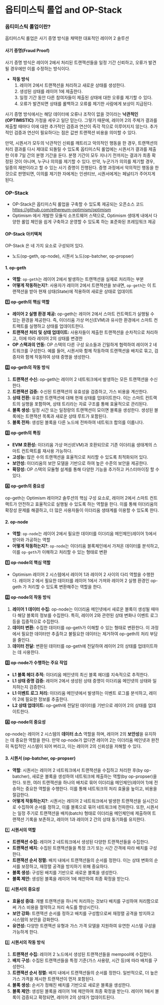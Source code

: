 # 옵티미스틱 롤업 and OP-Stack

### 옵티미스틱 롤업이란?
옵티미스틱 롤업은 사기 증명 방식을 채택한 대표적인 레이어 2 솔루션

#### 사기 증명(Fraud Proof)
사기 증명 방식은 레이어 2에서 처리된 트랜잭션들을 일정 기간 신뢰하고, 오류가 발견될 경우에만 이를 수정하는 방식이다.

- **작동 방식**
    1. 레이어 2에서 트랜잭션을 처리하고 새로운 상태를 생성한다.
    2. 생성된 상태를 레이어 1에 제출한다.
    3. 일정 기간 동안 다른 참여자들이 제출된 상태에 대한 오류를 제기할 수 있다.
    4. 오류가 발견되면 상태를 롤백하고 오류를 제기한 사람에게 보상이 지급된다.

사기 증명 방식에서는 해당 데이터에 오류나 조작이 없을 것이라는 **낙관적인(OPTIMISTIC)** 가정을 세우고 일단 믿는다. 그렇기 때문에, 레이어 2의 주체가 결과를 제출할 때마다 이에 대한 추가적인 검증과 연산이 즉각 적으로 이루어지지 않는다. 추가적인 검증과 연산이 필요하다는 점은 값싼 트랜잭션 비용을 의미할 수 있다.

만약, 시퀀서가 모두의 낙관적인 신뢰를 깨트리고 악의적인 행동을 한 경우, 트랜잭션의 처리 결과를 다시 제대로 되돌릴 수 있도록 옵티미스틱 롤업에는 시퀀서가 결과를 제출한 이후 7일 간의 분쟁 기간을 둔다. 분쟁 기간이 모두 지나기 전까지는 결과가 최종 확정된 것이 아니며, 누구나 의의를 제기할 수 있다. 만약, 누군가가 의의를 제기할 경우, 일종의 재판이라고 할 수 있는 사기 증명이 진행된다. 증명 과정에서 악의적인 행동을 한 것으로 판명되면, 이의를 제기한 자에게는 인센티브, 시퀀서에게는 페널티가 주어지게 된다.


### OP-Stack
- OP-Stack은 옵티미스틱 롤업을 구축할 수 있도록 제공되는 오픈소스 코드  https://github.com/ethereum-optimism/optimism
- Optimism 에서 개발한 모듈식 소프트웨어 스택으로, Optimism 생태계 내에서 다양한 롤업 체인을 쉽게 구축하고 운영할 수 있도록 하는 표준화된 프레임워크 제공

#### OP-Stack 아키텍쳐

OP-Stack 은 네 가지 요소로 구성되어 있다.
- 노드(op-geth, op-node), 시퀀서 노드(op-batcher, op-propser)

#### 1. op-geth

- **역할**: `op-geth`는 레이어 2에서 발생하는 트랜잭션을 실제로 처리하는 부분
- **어떻게 작동하는지?**: 사용자가 레이어 2에서 트랜잭션을 보내면, `op-geth`는 이 트랜잭션을 받아 현재 상태(State)에 적용하여 새로운 상태로 업데이트

**1️⃣ op-geth의 핵심 역할**

- **레이어 2 실행 환경 제공:** op-geth는 레이어 2에서 스마트 컨트랙트가 실행될 수 있는 환경을 제공한다. 즉, 이더리움 가상 머신(EVM)과 유사한 환경에서 스마트 컨트랙트를 실행하고 상태를 업데이트한다.
- **트랜잭션 처리 및 상태 업데이트:** 사용자들이 제출한 트랜잭션을 순차적으로 처리하고, 이에 따라 레이어 2의 상태를 변경한
- **OP 스택과의 연동:** OP 스택의 다른 구성 요소들과 긴밀하게 협력하여 레이어 2 네트워크를 구성한다. 예를 들어, 시퀀서와 함께 작동하여 트랜잭션을 배치로 묶고, 검증자와 함께 작동하여 상태 증명을 생성한다.

**2️⃣ op-geth의 작동 방식**

1. **트랜잭션 수신:** op-geth는 레이어 2 네트워크에서 발생하는 모든 트랜잭션을 수신한다.
2. **트랜잭션 검증:** 수신된 트랜잭션의 유효성을 검증하고, 가스 비용을 계산한다.
3. **상태 전환:** 유효한 트랜잭션에 대해 현재 상태를 업데이트한다. 이는 스마트 컨트랙트의 실행을 포함하며, 상태 트리라는 자료 구조를 통해 효율적으로 관리된다.
4. **블록 생성:** 일정 시간 또는 일정량의 트랜잭션이 모이면 블록을 생성한다. 생성된 블록에는 트랜잭션 목록과 새로운 상태 루트가 포함된다.
5. **블록 전파:** 생성된 블록을 다른 노드에 전파하여 네트워크 합의를 이룹니다.

**3️⃣ op-geth의 특징**

- **EVM 호환성:** 이더리움 가상 머신(EVM)과 호환되므로 기존 이더리움 생태계의 스마트 컨트랙트를 재사용 가능하다.
- **고성능:** 많은 수의 트랜잭션을 효율적으로 처리할 수 있도록 최적화되어 있다.
- **보안성:** 이더리움의 보안 모델을 기반으로 하여 높은 수준의 보안을 제공한다.
- **확장성:** OP 스택의 모듈형 설계를 통해 다양한 기능을 추가하고 커스터마이징 할 수 있다.

**4️⃣ op-geth의 중요성**

op-geth는 Optimism 레이어2 솔루션의 핵심 구성 요소로, 레이어 2에서 스마트 컨트랙트가 안전하고 효율적으로 실행될 수 있도록 하는 역할을 한다. 이를 통해 이더리움의 확장성 문제를 해결하고, 더 많은 사용자들이 이더리움 생태계를 이용할 수 있도록 한다.


#### 2. op-node

- **역할**: `op-node`는 레이어 2에서 필요한 데이터를 이더리움 메인체인(레이어 1)에서 받아와 가공하는 역할
- **어떻게 작동하는지?**: `op-node`는 이더리움 블록체인에서 가져온 데이터를 분석하고, 이를 `op-geth`가 이해하고 처리할 수 있는 형태로 변환

**1️⃣ op-node의 핵심 역할**

- Optimism 레이어 2 시스템에서 레이어 1과 레이어 2 사이의 다리 역할을 수행한다. 레이어 2 에서 필요한 데이터를 레이어 1에서 가져와 레이어 2 실행 환경인 op-geth 가 처리할 수 있도록 변환해주는 역할을 한다.

**2️⃣ op-node의 작동 방식**

1. **레이어 1 데이터 수집:** op-node는 이더리움 메인넷에서 새로운 블록이 생성될 때마다 해당 블록의 정보를 수집한다. 특히, 레이어 2와 관련된 상태 변화나 이벤트 로그 등을 집중적으로 수집한다.
2. **데이터 변환:** 수집한 데이터를 op-geth가 이해할 수 있는 형태로 변환한다. 이 과정에서 필요한 데이터만 추출하고 불필요한 데이터는 제거하여 op-geth의 처리 부담을 줄인다.
3. **데이터 전달:** 변환된 데이터를 op-geth에 전달하여 레이어 2의 상태를 업데이트하는 데 사용한다.

**3️⃣ op-node가 수행하는 주요 작업**

- **L1 블록 헤더 추적:** 이더리움 메인넷의 최신 블록 헤더를 지속적으로 추적한다.
- **L1 상태 증명 검증:** 레이어 2에서 생성된 상태 증명이 이더리움 메인넷의 상태와 일치하는지 검증한다.
- **L1 이벤트 로그 처리:** 이더리움 메인넷에서 발생하는 이벤트 로그를 분석하고, 레이어 2에 필요한 정보를 추출한다.
- **L2 상태 업데이트:** op-geth에 전달된 데이터를 기반으로 레이어 2의 상태를 업데이트한다.

**4️⃣ op-node의 중요성**

op-node는 레이어 2 시스템의 **데이터 소스** 역할을 하며, 레이어 2의 **보안성**을 유지하는 데 중요한 역할을 한다. 만약 op-node가 없다면 레이어 2는 이더리움 메인넷과 완전히 독립적인 시스템이 되어 버리고, 이는 레이어 2의 신뢰성을 저해할 수 있다.

#### 3. 시퀀서 (op-batcher, op-propser)

- **역할**: 시퀀서는 레이어 2 네트워크에서 트랜잭션을 수집하고 처리한 후(by op-batcher), 새로운 블록을 생성하여 네트워크에 제출하는 역할(by op-propser)을 한다. 또한, 여러 트랜잭션을 하나의 배치로 묶어 이더리움 메인체인(레이어 1)에 전송하는 중요한 역할을 수행한다. 이를 통해 네트워크의 처리 효율을 높이고, 비용을 절감한다.
- **어떻게 작동하는지?**: 시퀀서는 레이어 2 네트워크에서 발생한 트랜잭션을 실시간으로 수집하여 순서를 정하고, 이를 블록으로 묶어 네트워크에 전파한다. 또한, 시퀀서는 일정 주기로 트랜잭션을 배치(batch) 형태로 이더리움 메인체인에 제출하여 트랜잭션 기록을 보존하고, 레이어 1과 레이어 2 간의 상태 동기화를 유지한다.

1️⃣ **시퀀서의 역할**

- **트랜잭션 수집:** 레이어 2 네트워크에서 생성된 다양한 트랜잭션들을 수집한다.
- **트랜잭션 배치:** 수집된 트랜잭션들을 특정 크기 또는 시간 간격에 따라 배치를 구성한다.
- **트랜잭션 순서 정렬:** 배치 내에서 트랜잭션들의 순서를 정한다. 이는 상태 변화의 순서를 보장하고, 재정렬 공격을 방지하기 위해 중요하다.
- **블록 생성:** 구성된 배치를 기반으로 새로운 블록을 생성한다.
- **블록 제안:** 생성된 블록을 레이어 1에 제안하여 최종 확정을 받는다.

2️⃣ **시퀀서의 중요성**

- **효율성 증대:** 개별 트랜잭션을 하나씩 처리하는 것보다 배치를 구성하여 처리함으로써 가스 비용을 절약하고 처리 속도를 향상시킨다.
- **보안 강화:** 트랜잭션 순서를 정하고 배치를 구성함으로써 재정렬 공격을 방지하고 시스템의 보안을 강화한다.
- **유연성:** 다양한 트랜잭션 유형과 가스 가격 모델을 지원하여 유연한 시스템 구성을 가능하게 한다.

3️⃣ **시퀀서의 작동 방식**

1. **트랜잭션 수집:** 레이어 2 노드에서 생성된 트랜잭션들을 mempool에 수집한다.
2. **배치 구성:** 수집된 트랜잭션들을 특정 기준(가스 사용량, 시간 등)에 따라 배치를 구성한다.
3. **트랜잭션 순서 정렬:** 배치 내에서 트랜잭션들의 순서를 정한다. 일반적으로, 더 높은 가스 가격을 제시한 트랜잭션이 먼저 포함된다.
4. **블록 생성:** 순서가 정해진 배치를 기반으로 새로운 블록을 생성한다.
5. **블록 제안:** 생성된 블록을 레이어 1에 제안하여 최종 확정을 받는다. 레이어 1에서 블록이 검증되고 확정되면, 레이어 2의 상태가 업데이트된다.